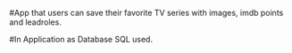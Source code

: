 #App that users can save their favorite TV series with images, imdb points and leadroles.

#In Application as Database SQL used.
